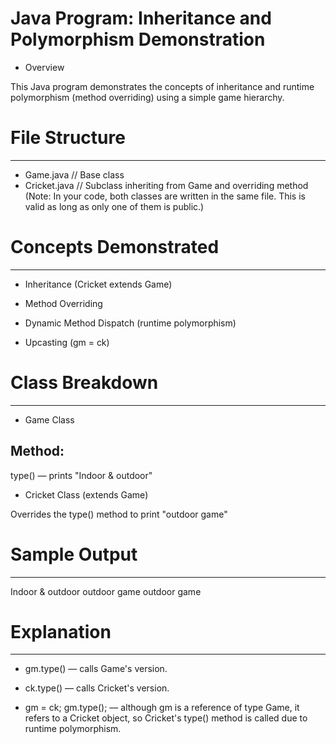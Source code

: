 # Java Program: Inheritance and Polymorphism Demonstration

* Overview

This Java program demonstrates the concepts of inheritance and runtime polymorphism (method overriding) using a simple game hierarchy.



# File Structure
----------------
* Game.java         // Base class
* Cricket.java      // Subclass inheriting from Game and overriding method
(Note: In your code, both classes are written in the same file. This is valid as long as only one of them is public.)



# Concepts Demonstrated
-----------------------
* Inheritance (Cricket extends Game)

* Method Overriding

* Dynamic Method Dispatch (runtime polymorphism)

* Upcasting (gm = ck)



# Class Breakdown
-----------------
* Game Class

Method:
-------
type() — prints "Indoor & outdoor"


* Cricket Class (extends Game)

Overrides the type() method to print "outdoor game"



# Sample Output
---------------
Indoor & outdoor
outdoor game
outdoor game



# Explanation
-------------
* gm.type() — calls Game's version.

* ck.type() — calls Cricket's version.

* gm = ck; gm.type(); — although gm is a reference of type Game, it refers to a Cricket object, so Cricket's type() method is called due to runtime polymorphism.
